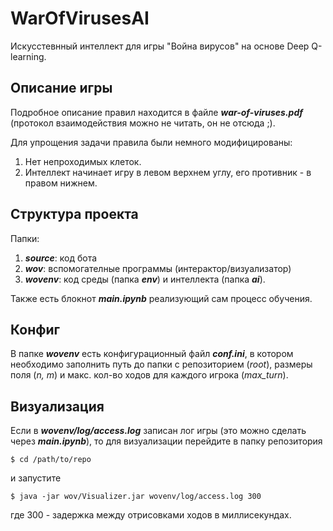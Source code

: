# WarOfVirusesAI
Искусстевнный интеллект для игры "Война вирусов" на основе Deep Q-learning.
## Описание игры
Подробное описание правил находится в файле *__war-of-viruses.pdf__*     (протокол взаимодействия можно не читать, он не отсюда ;). 

Для упрощения задачи правила были немного модифицированы:
1. Нет непроходимых клеток.
2. Интеллект начинает игру в левом верхнем углу, его противник - в правом нижнем.

## Структура проекта
Папки:
1. *__source__*: код бота
2. *__wov__*: вспомогателные программы (интерактор/визуализатор)
3. *__wovenv__*: код среды (папка *__env__*) и интеллекта (папка *__ai__*).

Также есть блокнот *__main.ipynb__* реализующий сам процесс обучения.

## Конфиг
В папке *__wovenv__* есть конфигурационный файл *__conf.ini__*, в котором необходимо заполнить путь до папки с репозиторием (*root*), размеры поля (*n, m*) и макс. кол-во ходов для каждого игрока (*max_turn*).

## Визуализация
Если в *__wovenv/log/access.log__* записан лог игры (это можно сделать через *__main.ipynb__*), то для визуализации перейдите в папку репозитория
    
```console
$ cd /path/to/repo
```

и запустите

```console
$ java -jar wov/Visualizer.jar wovenv/log/access.log 300
```

где 300 - задержка между отрисовками ходов в миллисекундах.